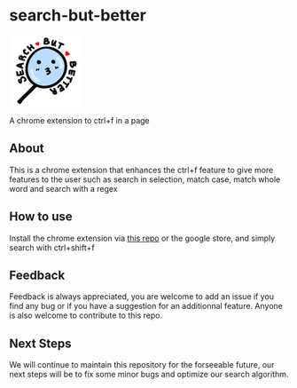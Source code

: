 # search-but-better
![search but better logo](./assets/images/sbb_128.png)

A chrome extension to ctrl+f in a page




## About
This is a chrome extension that enhances the ctrl+f feature to give more features to the user
such as search in selection, match case, match whole word and search with a regex

## How to use
Install the chrome extension via [this repo](https://dev.to/ben/how-to-install-chrome-extensions-manually-from-github-1612) or the google store, and simply search with
ctrl+shift+f

## Feedback
Feedback is always appreciated, you are welcome to add an issue if you find any bug or if
you have a suggestion for an additionnal feature. Anyone is also welcome to contribute to this
repo.

## Next Steps
We will continue to maintain this repository for the forseeable future, our next steps
will be to fix some minor bugs and optimize our search algorithm.
